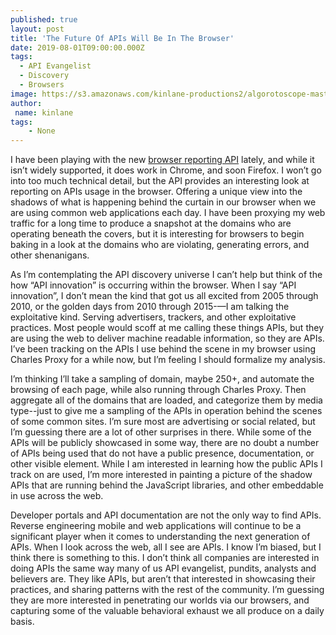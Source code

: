 ```yaml
---
published: true
layout: post
title: 'The Future Of APIs Will Be In The Browser'
date: 2019-08-01T09:00:00.000Z
tags:
  - API Evangelist
  - Discovery
  - Browsers
image: https://s3.amazonaws.com/kinlane-productions2/algorotoscope-master/nazi-invasion-dark-hallway.jpg
author:
 name: kinlane
tags:
    - None
---
```

I have been playing with the new <a href="https://developer.mozilla.org/en-US/docs/Web/API/Reporting_API">browser reporting API</a> lately, and while it isn’t widely supported, it does work in Chrome, and soon Firefox. I won’t go into too much technical detail, but the API provides an interesting look at reporting on APIs usage in the browser. Offering a unique view into the shadows of what is happening behind the curtain in our browser when we are using common web applications each day. I have been proxying my web traffic for a long time to produce a snapshot at the domains who are operating beneath the covers, but it is interesting for browsers to begin baking in a look at the domains who are violating, generating errors, and other shenanigans.

As I’m contemplating the API discovery universe I can’t help but think of the how “API innovation” is occurring within the browser.  When I say “API innovation”, I don’t mean the kind that got us all excited from 2005 through 2010, or the golden days from 2010 through 2015-—I am talking the exploitative kind. Serving advertisers, trackers, and other exploitative practices. Most people would scoff at me calling these things APIs, but they are using the web to deliver machine readable information, so they are APIs. I’ve been tracking on the APIs I use behind the scene in my browser using Charles Proxy for a while now, but I’m feeling I should formalize my analysis.

I’m thinking I’ll take a sampling of domain, maybe 250+, and automate the browsing of each page, while also running through Charles Proxy. Then aggregate all of the domains that are loaded, and categorize them by media type--just to give me a sampling of the APIs in operation behind the scenes of some common sites. I’m sure most are advertising or social related, but I’m guessing there are a lot of other surprises in there. While some of the APIs will be publicly showcased in some way, there are no doubt a number of APIs being used that do not have a public presence, documentation, or other visible element. While I am interested in learning how the public APIs I track on are used, I’m more interested in painting a picture of the shadow APIs that are running behind the JavaScript libraries, and other embeddable in use across the web.

Developer portals and API documentation are not the only way to find APIs. Reverse engineering mobile and web applications will continue to be a significant player when it comes to understanding the next generation of APIs. When I look across the web, all I see are APIs. I know I’m biased, but I think there is something to this. I don’t think all companies are interested in doing APIs the same way many of us API evangelist, pundits, analysts and believers are. They like APIs, but aren’t that interested in showcasing their practices, and sharing patterns with the rest of the community. I’m guessing they are more interested in penetrating our worlds via our browsers, and capturing some of the valuable behavioral exhaust we all produce on a daily basis.
